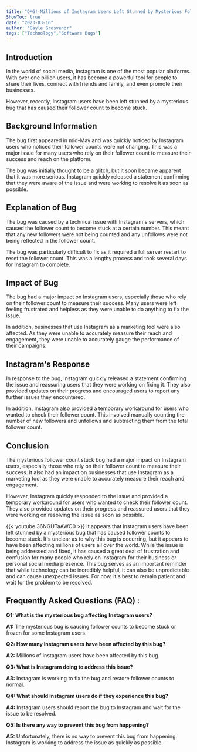 ```yaml
---
title: "OMG! Millions of Instagram Users Left Stunned by Mysterious Follower Count Stuck Bug!"
ShowToc: true 
date: "2023-03-16"
author: "Gayle Grosvenor" 
tags: ["Technology","Software Bugs"]
---
```

## Introduction

In the world of social media, Instagram is one of the most popular platforms. With over one billion users, it has become a powerful tool for people to share their lives, connect with friends and family, and even promote their businesses.

However, recently, Instagram users have been left stunned by a mysterious bug that has caused their follower count to become stuck.

## Background Information

The bug first appeared in mid-May and was quickly noticed by Instagram users who noticed their follower counts were not changing. This was a major issue for many users who rely on their follower count to measure their success and reach on the platform.

The bug was initially thought to be a glitch, but it soon became apparent that it was more serious. Instagram quickly released a statement confirming that they were aware of the issue and were working to resolve it as soon as possible.

## Explanation of Bug

The bug was caused by a technical issue with Instagram's servers, which caused the follower count to become stuck at a certain number. This meant that any new followers were not being counted and any unfollows were not being reflected in the follower count. 

The bug was particularly difficult to fix as it required a full server restart to reset the follower count. This was a lengthy process and took several days for Instagram to complete.

## Impact of Bug

The bug had a major impact on Instagram users, especially those who rely on their follower count to measure their success. Many users were left feeling frustrated and helpless as they were unable to do anything to fix the issue.

In addition, businesses that use Instagram as a marketing tool were also affected. As they were unable to accurately measure their reach and engagement, they were unable to accurately gauge the performance of their campaigns.

## Instagram's Response

In response to the bug, Instagram quickly released a statement confirming the issue and reassuring users that they were working on fixing it. They also provided updates on their progress and encouraged users to report any further issues they encountered.

In addition, Instagram also provided a temporary workaround for users who wanted to check their follower count. This involved manually counting the number of new followers and unfollows and subtracting them from the total follower count.

## Conclusion

The mysterious follower count stuck bug had a major impact on Instagram users, especially those who rely on their follower count to measure their success. It also had an impact on businesses that use Instagram as a marketing tool as they were unable to accurately measure their reach and engagement.

However, Instagram quickly responded to the issue and provided a temporary workaround for users who wanted to check their follower count. They also provided updates on their progress and reassured users that they were working on resolving the issue as soon as possible.

{{< youtube 36NGUTaAWO0 >}} 
It appears that Instagram users have been left stunned by a mysterious bug that has caused follower counts to become stuck. It's unclear as to why this bug is occurring, but it appears to have been affecting millions of users all over the world. While the issue is being addressed and fixed, it has caused a great deal of frustration and confusion for many people who rely on Instagram for their business or personal social media presence. This bug serves as an important reminder that while technology can be incredibly helpful, it can also be unpredictable and can cause unexpected issues. For now, it's best to remain patient and wait for the problem to be resolved.

## Frequently Asked Questions (FAQ) :
**Q1: What is the mysterious bug affecting Instagram users?**

**A1:** The mysterious bug is causing follower counts to become stuck or frozen for some Instagram users.

**Q2: How many Instagram users have been affected by this bug?**

**A2:** Millions of Instagram users have been affected by this bug.

**Q3: What is Instagram doing to address this issue?**

**A3:** Instagram is working to fix the bug and restore follower counts to normal.

**Q4: What should Instagram users do if they experience this bug?**

**A4:** Instagram users should report the bug to Instagram and wait for the issue to be resolved.

**Q5: Is there any way to prevent this bug from happening?**

**A5:** Unfortunately, there is no way to prevent this bug from happening. Instagram is working to address the issue as quickly as possible.


